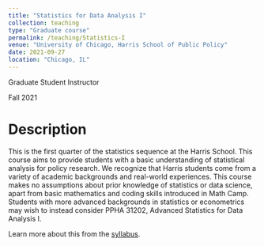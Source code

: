 ```yaml
---
title: "Statistics for Data Analysis I"
collection: teaching
type: "Graduate course"
permalink: /teaching/Statistics-I
venue: "University of Chicago, Harris School of Public Policy"
date: 2021-09-27
location: "Chicago, IL"
---
```

Graduate Student Instructor

Fall 2021

Description
======
This is the first quarter of the statistics sequence at the Harris School. This course aims to provide students
with a basic understanding of statistical analysis for policy research. We recognize that Harris students come
from a variety of academic backgrounds and real-world experiences. This course makes no assumptions
about prior knowledge of statistics or data science, apart from basic mathematics and coding skills
introduced in Math Camp. Students with more advanced backgrounds in statistics or econometrics may wish
to instead consider PPHA 31202, Advanced Statistics for Data Analysis I.

Learn more about this from the [syllabus](http://jacobjameson.github.io/files/Syllabus_PPHA_31002_Fall_2021.pdf).
